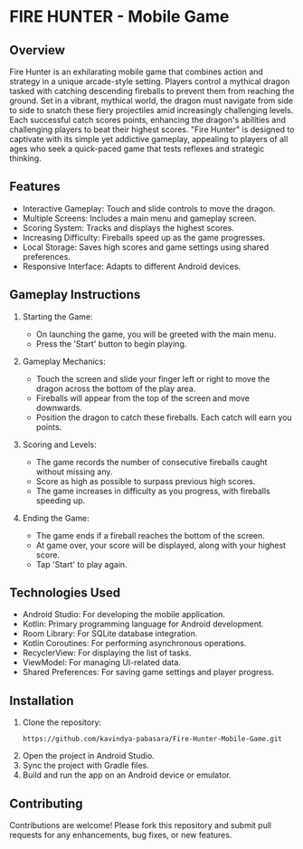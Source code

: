# FIRE HUNTER - Mobile Game

## Overview
Fire Hunter is an exhilarating mobile game that combines action and strategy in a unique arcade-style setting. Players control a mythical dragon tasked with catching descending fireballs to prevent them from reaching the ground. Set in a vibrant, mythical world, the dragon must navigate from side to side to snatch these fiery projectiles amid increasingly challenging levels. Each successful catch scores points, enhancing the dragon's abilities and challenging players to beat their highest scores. "Fire Hunter" is designed to captivate with its simple yet addictive gameplay, appealing to players of all ages who seek a quick-paced game that tests reflexes and strategic thinking.

## Features
* Interactive Gameplay: Touch and slide controls to move the dragon.
* Multiple Screens: Includes a main menu and gameplay screen.
* Scoring System: Tracks and displays the highest scores.
* Increasing Difficulty: Fireballs speed up as the game progresses.
* Local Storage: Saves high scores and game settings using shared preferences.
* Responsive Interface: Adapts to different Android devices.

## Gameplay Instructions
1. Starting the Game:
   * On launching the game, you will be greeted with the main menu.
   * Press the 'Start' button to begin playing.

2. Gameplay Mechanics:
   * Touch the screen and slide your finger left or right to move the dragon across the bottom of the play area.
   * Fireballs will appear from the top of the screen and move downwards.
   * Position the dragon to catch these fireballs. Each catch will earn you points.
  
3. Scoring and Levels:
   * The game records the number of consecutive fireballs caught without missing any.
   * Score as high as possible to surpass previous high scores.
   * The game increases in difficulty as you progress, with fireballs speeding up.
  
4. Ending the Game:
   * The game ends if a fireball reaches the bottom of the screen.
   * At game over, your score will be displayed, along with your highest score.
   * Tap 'Start' to play again.
  
## Technologies Used
* Android Studio: For developing the mobile application.
* Kotlin: Primary programming language for Android development.
* Room Library: For SQLite database integration.
* Kotlin Coroutines: For performing asynchronous operations.
* RecyclerView: For displaying the list of tasks.
* ViewModel: For managing UI-related data.
* Shared Preferences: For saving game settings and player progress.

## Installation
1. Clone the repository:
   ```
   https://github.com/kavindya-pabasara/Fire-Hunter-Mobile-Game.git
   ```
2. Open the project in Android Studio.
3. Sync the project with Gradle files.
4. Build and run the app on an Android device or emulator.

## Contributing
Contributions are welcome! Please fork this repository and submit pull requests for any enhancements, bug fixes, or new features.
